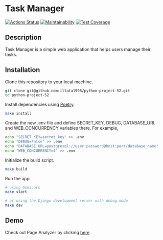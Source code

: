 # Task Manager
[![Actions Status](https://github.com/illata1998/python-project-52/actions/workflows/hexlet-check.yml/badge.svg)](https://github.com/illata1998/python-project-52/actions)
[![Maintainability](https://api.codeclimate.com/v1/badges/34a8ba5d129e6d22ae28/maintainability)](https://codeclimate.com/github/illata1998/python-project-52/maintainability)
[![Test Coverage](https://api.codeclimate.com/v1/badges/34a8ba5d129e6d22ae28/test_coverage)](https://codeclimate.com/github/illata1998/python-project-52/test_coverage)

## Description
Task Manager is a simple web application that helps users manage their tasks.

## Installation
Clone this repository to your local machine.
```bash
git clone git@github.com:illata1998/python-project-52.git
cd python-project-52
```
Install dependencies using [Poetry](https://python-poetry.org/docs/).
```bash
make install
```
Create the new .env file and define SECRET_KEY, DEBUG, DATABASE_URL and WEB_CONCURRENCY variables there. For example,
```bash
echo "SECRET_KEY=secret_key" >> .env
echo "DEBUG=False" >> .env
echo "DATABASE_URL=postgresql://user:password@host:port/database_name" >> .env
echo "WEB_CONCURRENCY=4" >> .env
```
Initialize the build script.
```bash
make build
```
Run the app.
```bash
# using Gunicorn
make start

# or using the Django development server with debug mode
make dev
```

## Demo
Check out Page Analyzer by clicking [here](https://python-project-52-u7be.onrender.com).
